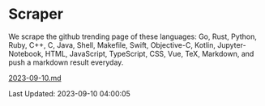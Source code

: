 # Scraper

We scrape the github trending page of these languages: Go, Rust, Python, Ruby, C++, C, Java, Shell, Makefile, Swift, Objective-C, Kotlin, Jupyter-Notebook, HTML, JavaScript, TypeScript, CSS, Vue, TeX, Markdown, and push a markdown result everyday.

[2023-09-10.md](https://github.com/yangwenmai/github-trending-backup/blob/master/2023-09-10.md)

Last Updated: 2023-09-10 04:00:05
